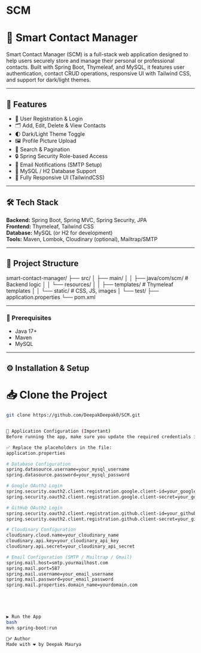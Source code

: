 # SCM
# 📇 Smart Contact Manager

Smart Contact Manager (SCM) is a full-stack web application designed to help users securely store and manage their personal or professional contacts. Built with Spring Boot, Thymeleaf, and MySQL, it features user authentication, contact CRUD operations, responsive UI with Tailwind CSS, and support for dark/light themes.

---

## 🚀 Features

- 🔐 User Registration & Login
- 🗂️ Add, Edit, Delete & View Contacts
- 🌓 Dark/Light Theme Toggle
- 🖼️ Profile Picture Upload
- 🔎 Search & Pagination
- 🔒 Spring Security Role-based Access
- 📧 Email Notifications (SMTP Setup)
- 💾 MySQL / H2 Database Support
- 📱 Fully Responsive UI (TailwindCSS)

---

## 🛠️ Tech Stack

**Backend:** Spring Boot, Spring MVC, Spring Security, JPA  
**Frontend:** Thymeleaf, Tailwind CSS  
**Database:** MySQL (or H2 for development)  
**Tools:** Maven, Lombok, Cloudinary (optional), Mailtrap/SMTP

---

## 📁 Project Structure

smart-contact-manager/
├── src/
│ ├── main/
│ │ ├── java/com/scm/ # Backend logic
│ │ └── resources/
│ │ ├── templates/ # Thymeleaf templates
│ │ └── static/ # CSS, JS, images
│ └── test/
├── application.properties
└── pom.xml

---

### 🔧 Prerequisites

- Java 17+
- Maven
- MySQL

---

## ⚙️ Installation & Setup

# 📥 Clone the Project

```bash
git clone https://github.com/DeepakDeepak0/SCM.git


🔧 Application Configuration (Important)
Before running the app, make sure you update the required credentials in src/main/resources/application.properties:

✅ Replace the placeholders in the file:
application.properties

# Database Configuration
spring.datasource.username=your_mysql_username
spring.datasource.password=your_mysql_password

# Google OAuth2 Login
spring.security.oauth2.client.registration.google.client-id=your_google_client_id
spring.security.oauth2.client.registration.google.client-secret=your_google_client_secret

# GitHub OAuth2 Login
spring.security.oauth2.client.registration.github.client-id=your_github_client_id
spring.security.oauth2.client.registration.github.client-secret=your_github_client_secret

# Cloudinary Configuration
cloudinary.cloud.name=your_cloudinary_name
cloudinary.api.key=your_cloudinary_api_key
cloudinary.api.secret=your_cloudinary_api_secret

# Email Configuration (SMTP / Mailtrap / Gmail)
spring.mail.host=smtp.yourmailhost.com
spring.mail.port=587
spring.mail.username=your_email_username
spring.mail.password=your_email_password
spring.mail.properties.domain_name=yourdomain.com





▶️ Run the App
bash
mvn spring-boot:run

🙋‍♂️ Author
Made with ❤️ by Deepak Maurya
